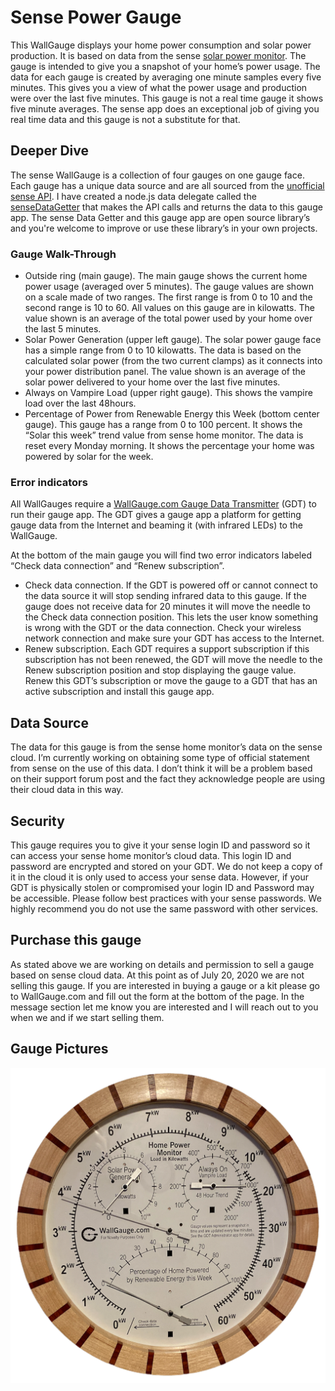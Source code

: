 # Sense Power Gauge

This WallGauge displays your home power consumption and solar power production.  It is based on data from the sense [solar power monitor](https://sense.com/solar/).  The gauge is intended to give you a snapshot of your home’s power usage.  The data for each gauge is created by averaging one minute samples every five minutes.  This gives you a view of what the power usage and production were over the last five minutes.  This gauge is not a real time gauge it shows five minute averages.  The sense app does an exceptional job of giving you real time data and this gauge is not a substitute for that.

## Deeper Dive

The sense WallGauge is a collection of four gauges on one gauge face.  Each gauge has a unique data source and are all sourced from the [unofficial sense API](https://community.sense.com/t/official-api/2848).  I have created a node.js data delegate called the [senseDataGetter](https://github.com/WallGauge-GaugeApps/senseDataGetter) that makes the API calls and returns the data to this gauge app. The sense Data Getter and this gauge app are open source library’s and you're welcome to improve or use these library’s in your own projects.

### Gauge Walk-Through

- Outside ring (main gauge). The main gauge shows the current home power usage (averaged over 5 minutes).  The gauge values are shown on a scale made of two ranges.  The first range is from 0 to 10 and the second range is 10 to 60.  All values on this gauge are in kilowatts.  The value shown is an average of the total power used by your home over the last 5 minutes.
- Solar Power Generation (upper left gauge). The solar power gauge face has a simple range from 0 to 10 kilowatts. The data is based on the calculated solar power (from the two current clamps) as it connects into your power distribution panel.  The value shown is an average of the solar power delivered to your home over the last five minutes. 
- Always on Vampire Load (upper right gauge).  This shows the vampire load over the last 48hours.
- Percentage of Power from Renewable Energy this Week (bottom center gauge). This gauge has a range from 0 to 100 percent.  It shows the “Solar this week” trend value from sense home monitor.  The data is reset every Monday morning.  It shows the percentage your home was powered by solar for the week.  

### Error indicators

All WallGauges require a [WallGauge.com Gauge Data Transmitter](https://www.wallgauge.com/) (GDT) to run their gauge app. The GDT gives a gauge app a platform for getting gauge data from the Internet and beaming it (with infrared LEDs) to the WallGauge.  

At the bottom of the main gauge you will find two error indicators labeled “Check data connection” and “Renew subscription”.

- Check data connection. If the GDT is powered off or cannot connect to the data source it will stop sending infrared data to this gauge.  If the gauge does not receive data for 20 minutes it will move the needle to the Check data connection position.  This lets the user know something is wrong with the GDT or the data connection.   Check your wireless network connection and make sure your GDT has access to the Internet.
- Renew subscription. Each GDT requires a support subscription if this subscription has not been renewed, the GDT will move the needle to the Renew subscription position and stop displaying the gauge value.  Renew this GDT’s subscription or move the gauge to a GDT that has an active subscription and install this gauge app.

## Data Source

The data for this gauge is from the sense home monitor’s data on the sense cloud.  I’m currently working on obtaining some type of official statement from sense on the use of this data.  I don’t think it will be a problem based on their support forum post and the fact they acknowledge people are using their cloud data in this way.

## Security

This gauge requires you to give it your sense login ID and password so it can access your sense home monitor’s cloud data.  This login ID and password are encrypted and stored on your GDT.  We do not keep a copy of it in the cloud it is only used to access your sense data.  However, if your GDT is physically stolen or compromised your login ID and Password may be accessible.  Please follow best practices with your sense passwords.  We highly recommend you do not use the same password with other services.

## Purchase this gauge

As stated above we are working on details and permission to sell a gauge based on sense cloud data.  At this point as of July 20, 2020 we are not selling this gauge.   If you are interested in buying a gauge or a kit please go to WallGauge.com and fill out the form at the bottom of the page.  In the message section let me know you are interested and I will reach out to you when we and if we start selling them.

## Gauge Pictures

![pic](./pics/sensePowerGauge.png)
